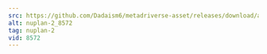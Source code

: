 ```yaml
---
src: https://github.com/Dadaism6/metadriverse-asset/releases/download/assetsv1.0.1/nuplan-2_8572.mp4
alt: nuplan-2_8572
tag: nuplan-2
vid: 8572
---
```

